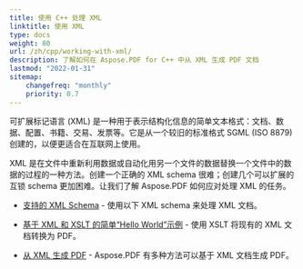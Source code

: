 ```yaml
---
title: 使用 C++ 处理 XML
linktitle: 使用 XML
type: docs
weight: 80
url: /zh/cpp/working-with-xml/
description: 了解如何在 Aspose.PDF for C++ 中从 XML 生成 PDF 文档
lastmod: "2022-01-31"
sitemap:
    changefreq: "monthly"
    priority: 0.7
---
```


可扩展标记语言 (XML) 是一种用于表示结构化信息的简单文本格式：文档、数据、配置、书籍、交易、发票等。它是从一个较旧的标准格式 SGML (ISO 8879) 创建的，以便更适合在互联网上使用。

XML 是在文件中重新利用数据或自动化用另一个文件的数据替换一个文件中的数据的过程的一种方法。创建一个正确的 XML schema 很难；创建几个可以扩展的互锁 schema 更加困难。让我们了解 Aspose.PDF 如何应对处理 XML 的任务。

- [支持的 XML Schema](/pdf/zh/cpp/supported-xml-schema/) - 使用以下 XML schema 来处理 XML 文档。

- [基于 XML 和 XSLT 的简单“Hello World”示例](/pdf/zh/cpp/create-a-hello-world-pdf-document-through-xml-and-xslt/) - 使用 XSLT 将现有的 XML 文档转换为 PDF。
- [从 XML 生成 PDF](/pdf/zh/cpp/generate-pdf-from-xml/) - Aspose.PDF 有多种方法可以基于 XML 文档生成 PDF。